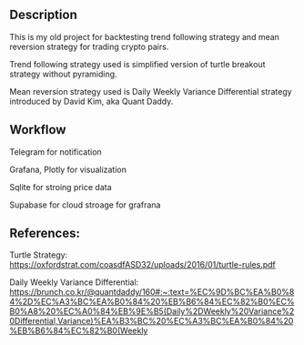 ## Description
This is my old project for backtesting trend following strategy and mean reversion strategy for trading crypto pairs. 

Trend following strategy used is simplified version of turtle breakout strategy without pyramiding.

Mean reversion strategy used is Daily Weekly Variance Differential strategy introduced by David Kim, aka Quant Daddy. 

## Workflow

Telegram for notification

Grafana, Plotly for visualization

Sqlite for stroing price data

Supabase for cloud stroage for grafrana

## References:

Turtle Strategy: https://oxfordstrat.com/coasdfASD32/uploads/2016/01/turtle-rules.pdf

Daily Weekly Variance Differential: https://brunch.co.kr/@quantdaddy/160#:~:text=%EC%9D%BC%EA%B0%84%2D%EC%A3%BC%EA%B0%84%20%EB%B6%84%EC%82%B0%EC%B0%A8%20%EC%A0%84%EB%9E%B5(Daily%2DWeekly%20Variance%20Differential,Variance)%EA%B3%BC%20%EC%A3%BC%EA%B0%84%20%EB%B6%84%EC%82%B0(Weekly

